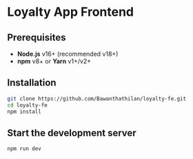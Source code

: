 # Loyalty App Frontend

## Prerequisites

- **Node.js** v16+ (recommended v18+)  
- **npm** v8+ or **Yarn** v1+/v2+

## Installation

```bash
git clone https://github.com/Bawanthathilan/loyalty-fe.git
cd loyalty-fe
npm install
```

## Start the development server
```bash
npm run dev
```


